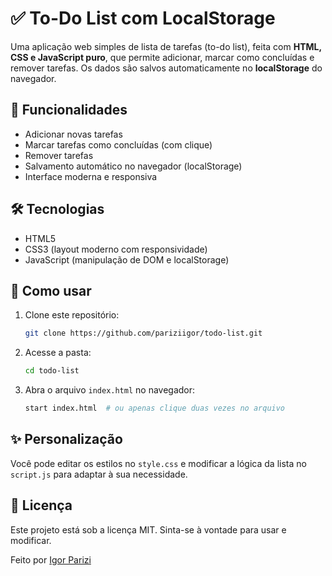 
# ✅ To-Do List com LocalStorage

Uma aplicação web simples de lista de tarefas (to-do list), feita com **HTML, CSS e JavaScript puro**, que permite adicionar, marcar como concluídas e remover tarefas. Os dados são salvos automaticamente no **localStorage** do navegador.

## 🚀 Funcionalidades

- Adicionar novas tarefas
- Marcar tarefas como concluídas (com clique)
- Remover tarefas
- Salvamento automático no navegador (localStorage)
- Interface moderna e responsiva

## 🛠 Tecnologias

- HTML5
- CSS3 (layout moderno com responsividade)
- JavaScript (manipulação de DOM e localStorage)

## 📂 Como usar

1. Clone este repositório:
   ```bash
   git clone https://github.com/pariziigor/todo-list.git
   ```
2. Acesse a pasta:
   ```bash
   cd todo-list
   ```
3. Abra o arquivo `index.html` no navegador:
   ```bash
   start index.html  # ou apenas clique duas vezes no arquivo
   ```

## ✨ Personalização

Você pode editar os estilos no `style.css` e modificar a lógica da lista no `script.js` para adaptar à sua necessidade.

## 📄 Licença

Este projeto está sob a licença MIT. Sinta-se à vontade para usar e modificar.

Feito por [Igor Parizi](https://github.com/pariziigor)
